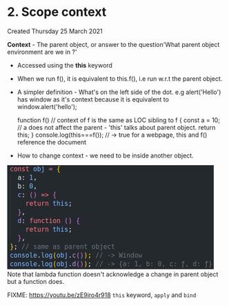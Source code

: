 # 2. Scope context
Created Thursday 25 March 2021

**Context** - The parent object, or answer to the question'What parent object environment are we in ?'

* Accessed using the **this** keyword
* When we run f(), it is equivalent to this.f(), i.e run w.r.t the parent object.
* A simpler definition - What's on the left side of the dot. e.g alert('Hello') has window as it's context because it is equivalent to window.alert('hello');

	function f()	// context of f is the same as LOC sibling to f
	{
		const a = 10;	// a does not affect the parent - 'this' talks about parent object.
		return this;
	}
	console.log(this===f()); // -> true for a webpage, this and f() reference the document


* How to change context - we need to be inside another object.

![](./2._Scope_context/pasted_image002.png)
Note that lambda function doesn't acknowledge a change in parent object but a function does.

FIXME: <https://youtu.be/zE9iro4r918> ``this`` keyword, ``apply`` and ``bind``


